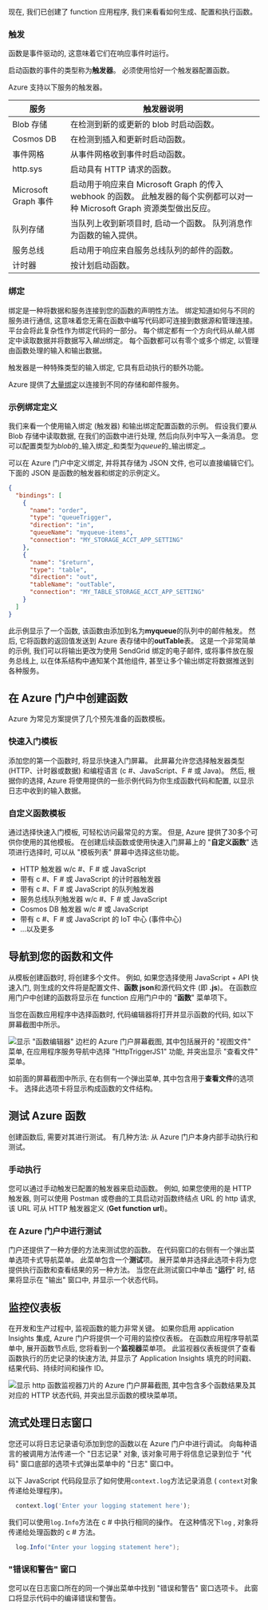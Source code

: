 现在, 我们已创建了 function 应用程序, 我们来看看如何生成、配置和执行函数。

### <a name="triggers"></a>触发

函数是事件驱动的, 这意味着它们在响应事件时运行。

启动函数的事件的类型称为**触发器**。 必须使用恰好一个触发器配置函数。

Azure 支持以下服务的触发器。

| 服务                 | 触发器说明  |
|-------------------------|---------|
| Blob 存储            | 在检测到新的或更新的 blob 时启动函数。       |
| Cosmos DB               | 在检测到插入和更新时启动函数。      |
| 事件网格              | 从事件网格收到事件时启动函数。       |
| http.sys                    | 启动具有 HTTP 请求的函数。      |
| Microsoft Graph 事件  | 启动用于响应来自 Microsoft Graph 的传入 webhook 的函数。 此触发器的每个实例都可以对一种 Microsoft Graph 资源类型做出反应。       |
| 队列存储           | 当队列上收到新项目时, 启动一个函数。 队列消息作为函数的输入提供。      |
| 服务总线             | 启动用于响应来自服务总线队列的邮件的函数。       |
| 计时器                   | 按计划启动函数。       |

### <a name="bindings"></a>绑定

绑定是一种将数据和服务连接到您的函数的声明性方法。 绑定知道如何与不同的服务进行通信, 这意味着您无需在函数中编写代码即可连接到数据源和管理连接。 平台会将此复杂性作为绑定代码的一部分。 每个绑定都有一个方向代码从*输入*绑定中读取数据并将数据写入*输出*绑定。 每个函数都可以有零个或多个绑定, 以管理由函数处理的输入和输出数据。

触发器是一种特殊类型的输入绑定, 它具有启动执行的额外功能。

Azure 提供了[大量绑定](https://docs.microsoft.com/azure/azure-functions/functions-triggers-bindings#supported-bindings)以连接到不同的存储和邮件服务。

### <a name="a-sample-binding-definition"></a>示例绑定定义

我们来看一个使用输入绑定 (触发器) 和输出绑定配置函数的示例。 假设我们要从 Blob 存储中读取数据, 在我们的函数中进行处理, 然后向队列中写入一条消息。 您可以配置类型为*blob*的_输入绑定_和类型为*queue*的_输出绑定_。

可以在 Azure 门户中定义绑定, 并将其存储为 JSON 文件, 也可以直接编辑它们。 下面的 JSON 是函数的触发器和绑定的示例定义。

```json
{
  "bindings": [
    {
      "name": "order",
      "type": "queueTrigger",
      "direction": "in",
      "queueName": "myqueue-items",
      "connection": "MY_STORAGE_ACCT_APP_SETTING"
    },
    {
      "name": "$return",
      "type": "table",
      "direction": "out",
      "tableName": "outTable",
      "connection": "MY_TABLE_STORAGE_ACCT_APP_SETTING"
    }
  ]
}
```

此示例显示了一个函数, 该函数由添加到名为**myqueue**的队列中的邮件触发。 然后, 它将函数的返回值发送到 Azure 表存储中的**outTable**表。 这是一个非常简单的示例, 我们可以将输出更改为使用 SendGrid 绑定的电子邮件, 或将事件放在服务总线上, 以在体系结构中通知某个其他组件, 甚至让多个输出绑定将数据推送到各种服务。

## <a name="creating-a-function-in-the-azure-portal"></a>在 Azure 门户中创建函数

Azure 为常见方案提供了几个预先准备的函数模板。

### <a name="quickstart-templates"></a>快速入门模板

添加您的第一个函数时, 将显示快速入门屏幕。 此屏幕允许您选择触发器类型 (HTTP、计时器或数据) 和编程语言 (c #、JavaScript、F # 或 Java)。 然后, 根据你的选择, Azure 将使用提供的一些示例代码为你生成函数代码和配置, 以显示日志中收到的输入数据。

### <a name="custom-function-templates"></a>自定义函数模板

通过选择快速入门模板, 可轻松访问最常见的方案。 但是, Azure 提供了30多个可供你使用的其他模板。 在创建后续函数或使用快速入门屏幕上的 "**自定义函数**" 选项进行选择时, 可以从 "模板列表" 屏幕中选择这些功能。

- HTTP 触发器 w/c #、F # 或 JavaScript
- 带有 c #、F # 或 JavaScript 的计时器触发器
- 带有 c #、F # 或 JavaScript 的队列触发器
- 服务总线队列触发器 w/c #、F # 或 JavaScript
- Cosmos DB 触发器 w/c # 或 JavaScript
- 带有 c #、F # 或 JavaScript 的 IoT 中心 (事件中心)
- ...以及更多

## <a name="navigating-to-your-function-and-files"></a>导航到您的函数和文件

从模板创建函数时, 将创建多个文件。 例如, 如果您选择使用 JavaScript + API 快速入门, 则生成的文件将是配置文件、**函数 json**和源代码文件 (即 **.js**)。 在函数应用门户中创建的函数将显示在 function 应用门户中的 "**函数**" 菜单项下。

当您在函数应用程序中选择函数时, 代码编辑器将打开并显示函数的代码, 如以下屏幕截图中所示。

![显示 "函数编辑器" 边栏的 Azure 门户屏幕截图, 其中包括展开的 "视图文件" 菜单, 在应用程序服务导航中选择 "HttpTriggerJS1" 功能, 并突出显示 "查看文件" 菜单。](../media/4-file-navigation.png)

如前面的屏幕截图中所示, 在右侧有一个弹出菜单, 其中包含用于**查看文件**的选项卡。 选择此选项卡将显示构成函数的文件结构。

## <a name="testing-your-azure-function"></a>测试 Azure 函数

创建函数后, 需要对其进行测试。 有几种方法: 从 Azure 门户本身内部手动执行和测试。

### <a name="manual-execution"></a>手动执行

您可以通过手动触发已配置的触发器来启动函数。 例如, 如果您使用的是 HTTP 触发器, 则可以使用 Postman 或卷曲的工具启动对函数终结点 URL 的 http 请求, 该 URL 可从 HTTP 触发器定义 (**Get function url**)。

### <a name="testing-in-the-azure-portal"></a>在 Azure 门户中进行测试

门户还提供了一种方便的方法来测试您的函数。 在代码窗口的右侧有一个弹出菜单选项卡式导航菜单。 此菜单包含一个**测试**项。 展开菜单并选择此选项卡将为您提供执行函数和查看结果的另一种方法。 当您在此测试窗口中单击 "**运行**" 时, 结果将显示在 "输出" 窗口中, 并显示一个状态代码。

## <a name="monitoring-dashboard"></a>监控仪表板

在开发和生产过程中, 监视函数的能力非常关键。 如果你启用 application Insights 集成, Azure 门户将提供一个可用的监控仪表板。 在函数应用程序导航菜单中, 展开函数节点后, 您将看到一个**监视器**菜单项。 此监视器仪表板提供了查看函数执行的历史记录的快速方法, 并显示了 Application Insights 填充的时间戳、结果代码、持续时间和操作 ID。

![显示 http 函数监视器刀片的 Azure 门户屏幕截图, 其中包含多个函数结果及其对应的 HTTP 状态代码, 并突出显示函数的模块菜单项。](../media/4-monitor-function.png)

## <a name="streaming-log-window"></a>流式处理日志窗口

您还可以将日志记录语句添加到您的函数以在 Azure 门户中进行调试。 向每种语言的被调用方法传递一个 "日志记录" 对象, 该对象可用于将信息记录到位于 "代码" 窗口底部的选项卡式弹出菜单中的 "日志" 窗口中。

以下 JavaScript 代码段显示了如何使用`context.log`方法记录消息 ( `context`对象传递给处理程序)。

```javascript
  context.log('Enter your logging statement here');
```

我们可以使用`log.Info`方法在 c # 中执行相同的操作。 在这种情况下`log` , 对象将传递给处理函数的 c # 方法。

```csharp
  log.Info("Enter your logging statement here");
```

### <a name="errors-and-warnings-window"></a>"错误和警告" 窗口

您可以在日志窗口所在的同一个弹出菜单中找到 "错误和警告" 窗口选项卡。 此窗口将显示代码中的编译错误和警告。
